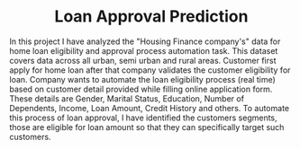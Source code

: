 <h1 align = "center" > Loan Approval Prediction </h1>

<p> In this project I have analyzed the "Housing Finance company's" data for home loan eligibility and approval process automation task. 
  This dataset covers data across all urban, semi urban and rural areas. Customer first apply for home loan after that company validates the customer eligibility for loan.
  Company wants to automate the loan eligibility process (real time) based on customer detail provided while filling online application form. These details are Gender, Marital Status, 
  Education, Number of Dependents, Income, Loan Amount, Credit History and others. To automate this process of loan approval, I have identified the customers segments, those are eligible for 
  loan amount so that they can specifically target such customers. </p>
